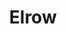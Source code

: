 ---
title: Elrow
categories:
- radio
- digital
- press
tags:
- festival
position: 2
image: 
is-featured: 
is-front: 
website:
facebook: https://www.facebook.com/ElrowSunday/
twitter:
instagram:
spotify:
soundcloud:
youtube:
apple:
layout: client
---